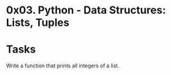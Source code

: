 # 0x03. Python - Data Structures: Lists, Tuples


# Tasks
Write a function that prints all integers of a list.



